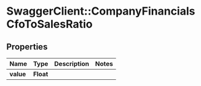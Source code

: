 # SwaggerClient::CompanyFinancialsCfoToSalesRatio

## Properties
Name | Type | Description | Notes
------------ | ------------- | ------------- | -------------
**value** | **Float** |  | 



